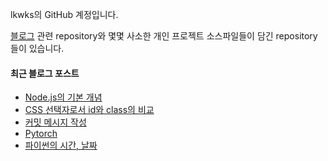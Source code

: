 lkwks의 GitHub 계정입니다.

[블로그](https://lkwks.github.io) 관련 repository와 몇몇 사소한 개인 프로젝트 소스파일들이 담긴 repository들이 있습니다.


#### 최근 블로그 포스트
<!-- BLOG-POST-LIST:START -->
- [Node.js의 기본 개념](https://lkwks.github.io/javascript/2022/09/28/nodejs%EC%97%90%EC%84%9C-hello-world-%EC%B6%9C%EB%A0%A5%ED%95%98%EA%B8%B0.html)
- [CSS 선택자로서 id와 class의 비교](https://lkwks.github.io/javascript/2022/09/20/css-%EC%84%A0%ED%83%9D%EC%9E%90%EB%A1%9C%EC%84%9C-id%EC%99%80-class%EC%9D%98-%EB%B9%84%EA%B5%90.html)
- [커밋 메시지 작성](https://lkwks.github.io/github/2022/05/26/%EC%BB%A4%EB%B0%8B-%EB%A9%94%EC%8B%9C%EC%A7%80-%EC%9E%91%EC%84%B1.html)
- [Pytorch](https://lkwks.github.io/ml/2022/04/19/pytorch.html)
- [파이썬의 시간, 날짜](https://lkwks.github.io/python/2022/04/17/%ED%8C%8C%EC%9D%B4%EC%8D%AC%EC%9D%98-%EC%8B%9C%EA%B0%84,-%EB%82%A0%EC%A7%9C.html)
<!-- BLOG-POST-LIST:END -->
  
<!--![Top Langs](https://github-readme-stats.vercel.app/api/top-langs/?username=lkwks)-->
